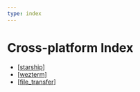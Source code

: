 ```yaml
---
type: index
---
```


# Cross-platform Index

- [[starship]]
- [[wezterm]]
- [[file_transfer]]

[//begin]: # "Autogenerated link references for markdown compatibility"
[starship]: starship.md "Starship Config"
[wezterm]: wezterm.md "Wezterm Config"
[file_transfer]: file_transfer.md "file_transfer"
[//end]: # "Autogenerated link references"
